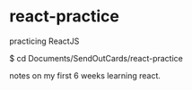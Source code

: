 # react-practice
practicing ReactJS

$ cd Documents/SendOutCards/react-practice

notes on my first 6 weeks learning react.
